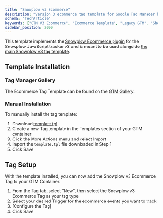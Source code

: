 ```yaml
---
title: "Snowplow v3 Ecommerce"
description: "Version 3 ecommerce tag template for Google Tag Manager behavioral commerce analytics."
schema: "TechArticle"
keywords: ["GTM V3 Ecommerce", "Ecommerce Template", "Legacy GTM", "Shopping Template", "Commerce Tags", "Retail Template"]
sidebar_position: 2000
---
```


This template implements the [Snowplow Ecommerce plugin](/docs/sources/trackers/web-trackers/tracking-events/ecommerce/index.md) for the Snowplow JavaScript tracker v3 and is meant to be used alongside [the main Snowplow v3 tag template](/docs/sources/trackers/google-tag-manager/previous-versions/v3/v3-tags/tag-template-guide/index.md).

## Template Installation

### Tag Manager Gallery

The Ecommerce Tag Template can be found on the [GTM Gallery](https://tagmanager.google.com/gallery/#/owners/snowplow/templates/snowplow-gtm-tag-template-ecommerce-v3).

### Manual Installation

To manually install the tag template:

1. Download [template.tpl](https://github.com/snowplow/snowplow-gtm-tag-template-ecommerce-v3)
2. Create a new Tag template in the Templates section of your GTM container
3. Click the More Actions menu and select Import
4. Import the `template.tpl` file downloaded in Step 1
5. Click Save

## Tag Setup

With the template installed, you can now add the Snowplow v3 Ecommerce Tag to your GTM Container.

1. From the Tag tab, select "New", then select the Snowplow v3 Ecommerce Tag as your tag type
2. Select your desired Trigger for the ecommerce events you want to track
3. [Configure the Tag]
4. Click Save
